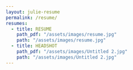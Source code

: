 ```yaml
---
layout: julie-resume
permalink: /resume/
resumes:
  - title: RESUME
    path_pdf: "/assets/images/resume.jpg"
    path: "/assets/images/resume.jpg"
  - title: HEADSHOT
    path_pdf: "/assets/images/Untitled 2.jpg"
    path: "/assets/images/Untitled 2.jpg"
---
```

